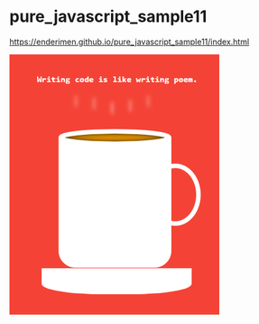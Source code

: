 # pure_javascript_sample11
 https://enderimen.github.io/pure_javascript_sample11/index.html
 
 ![Screenshot](https://github.com/enderimen/pure_javascript_sample11/blob/master/img/screenshot.png)
